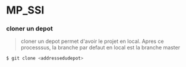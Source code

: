 # MP_SSI

### cloner un depot
>cloner un depot permet d'avoir le projet en local. Apres ce processsus, la branche par defaut en local est la branche master 

```bash
$ git clone <addressedudepot>
```
